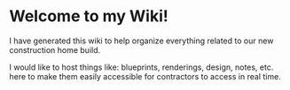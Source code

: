 # Welcome to my Wiki! 
I have generated this wiki to help organize everything related to our new construction home build. 

I would like to host things like: blueprints, renderings, design, notes, etc. here to make them easily accessible for contractors to access in real time. 
